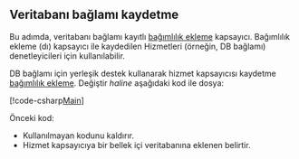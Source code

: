 ## <a name="register-the-database-context"></a>Veritabanı bağlamı kaydetme

Bu adımda, veritabanı bağlamı kayıtlı [bağımlılık ekleme](xref:fundamentals/dependency-injection) kapsayıcı. Bağımlılık ekleme (dı) kapsayıcı ile kaydedilen Hizmetleri (örneğin, DB bağlamı) denetleyicileri için kullanılabilir.

DB bağlamı için yerleşik destek kullanarak hizmet kapsayıcısı kaydetme [bağımlılık ekleme](xref:fundamentals/dependency-injection). Değiştir *haline* aşağıdaki kod ile dosya:

[!code-csharp[Main](../../tutorials/first-web-api/sample/TodoApi/Startup.cs?highlight=2,4,12)]

Önceki kod:

* Kullanılmayan kodunu kaldırır.
* Hizmet kapsayıcıya bir bellek içi veritabanına eklenen belirtir.